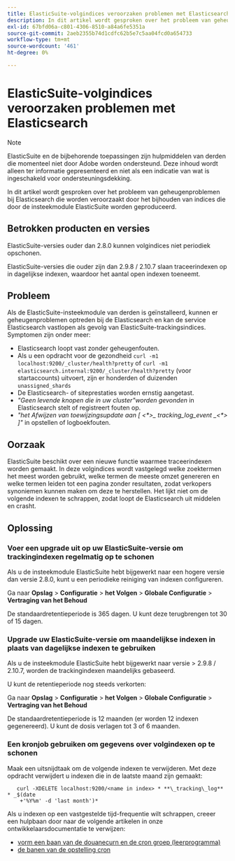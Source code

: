 ```yaml
---
title: ElasticSuite-volgindices veroorzaken problemen met Elasticsearch
description: In dit artikel wordt gesproken over het probleem van geheugenproblemen bij Elasticsearch die worden veroorzaakt door het bijhouden van indices die door de insteekmodule ElasticSuite worden geproduceerd.
exl-id: 67bfd06a-c801-4306-8510-a84a6fe5351a
source-git-commit: 2aeb2355b74d1cdfc62b5e7c5aa04fcd0a654733
workflow-type: tm+mt
source-wordcount: '461'
ht-degree: 0%

---
```


# ElasticSuite-volgindices veroorzaken problemen met Elasticsearch

>[!NOTE]
>
>ElasticSuite en de bijbehorende toepassingen zijn hulpmiddelen van derden die momenteel niet door Adobe worden ondersteund. Deze inhoud wordt alleen ter informatie gepresenteerd en niet als een indicatie van wat is ingeschakeld voor ondersteuningsdekking.

In dit artikel wordt gesproken over het probleem van geheugenproblemen bij Elasticsearch die worden veroorzaakt door het bijhouden van indices die door de insteekmodule ElasticSuite worden geproduceerd.

## Betrokken producten en versies

ElasticSuite-versies ouder dan 2.8.0 kunnen volgindices niet periodiek opschonen.

ElasticSuite-versies die ouder zijn dan 2.9.8 / 2.10.7 slaan traceerindexen op in dagelijkse indexen, waardoor het aantal open indexen toeneemt.

## Probleem

Als de ElasticSuite-insteekmodule van derden is geïnstalleerd, kunnen er geheugenproblemen optreden bij de Elasticsearch en kan de service Elasticsearch vastlopen als gevolg van ElasticSuite-trackingsindices. Symptomen zijn onder meer:

* Elasticsearch loopt vast zonder geheugenfouten.
* Als u een opdracht voor de gezondheid `curl -m1 localhost:9200/_cluster/health?pretty` of `curl -m1 elasticsearch.internal:9200/_cluster/health?pretty` (voor startaccounts) uitvoert, zijn er honderden of duizenden `unassigned_shards`
* De Elasticsearch- of siteprestaties worden ernstig aangetast.
* *&quot;Geen levende knopen die in uw cluster&quot;worden gevonden* in Elasticsearch stelt of registreert fouten op.
* *&quot;het Afwijzen van toewijzingsupdate aan [ &lt;\*>_ tracking_log_event _&lt;\*> ]&quot;* in opstellen of logboekfouten.

## Oorzaak

ElasticSuite beschikt over een nieuwe functie waarmee traceerindexen worden gemaakt. In deze volgindices wordt vastgelegd welke zoektermen het meest worden gebruikt, welke termen de meeste omzet genereren en welke termen leiden tot een pagina zonder resultaten, zodat verkopers synoniemen kunnen maken om deze te herstellen. Het lijkt niet om de volgende indexen te schrappen, zodat loopt de Elasticsearch uit middelen en crasht.

## Oplossing

### Voer een upgrade uit op uw ElasticSuite-versie om trackingindexen regelmatig op te schonen

Als u de insteekmodule ElasticSuite hebt bijgewerkt naar een hogere versie dan versie 2.8.0, kunt u een periodieke reiniging van indexen configureren.

Ga naar **Opslag** > **Configuratie** > **het Volgen** > **Globale Configuratie** > **Vertraging van het Behoud**

De standaardretentieperiode is 365 dagen. U kunt deze terugbrengen tot 30 of 15 dagen.

### Upgrade uw ElasticSuite-versie om maandelijkse indexen in plaats van dagelijkse indexen te gebruiken

Als u de insteekmodule ElasticSuite hebt bijgewerkt naar versie > 2.9.8 / 2.10.7, worden de trackingindexen maandelijks gebaseerd.

U kunt de retentieperiode nog steeds verkorten:

Ga naar **Opslag** > **Configuratie** > **het Volgen** > **Globale Configuratie** > **Vertraging van het Behoud**

De standaardretentieperiode is 12 maanden (er worden 12 indexen gegenereerd). U kunt de dosis verlagen tot 3 of 6 maanden.

### Een kronjob gebruiken om gegevens over volgindexen op te schonen

Maak een uitsnijdtaak om de volgende indexen te verwijderen. Met deze opdracht verwijdert u indexen die in de laatste maand zijn gemaakt:

```
   curl -XDELETE localhost:9200/<name in index> * **\_tracking\_log** * _$(date
    +'%Y%m' -d 'last month')*
```

Als u indexen op een vastgestelde tijd-frequentie wilt schrappen, creeer een hulpbaan door naar de volgende artikelen in onze ontwikkelaarsdocumentatie te verwijzen:

* [ vorm een baan van de douanecurn en de cron groep (leerprogramma) ](https://experienceleague.adobe.com/nl/docs/commerce-operations/configuration-guide/crons/custom-cron-tutorial)
* [ de banen van de opstelling cron ](https://experienceleague.adobe.com/nl/docs/commerce-cloud-service/user-guide/configure/app/properties/crons-property)

